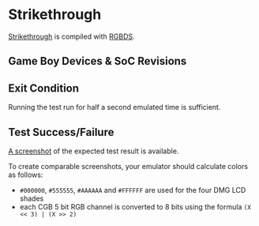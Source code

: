 # Strikethrough

[Strikethrough](https://github.com/Hacktix/strikethrough.gb) is compiled with
[RGBDS](https://github.com/gbdev/rgbds).

## Game Boy Devices & SoC Revisions

[//]: # (TODO strikethrough: devices & SoC revisions)

## Exit Condition

Running the test run for half a second emulated time is sufficient.

## Test Success/Failure

[A screenshot](https://github.com/c-sp/gameboy-test-roms/tree/master/src/strikethrough-expected)
of the expected test result is available.

To create comparable screenshots,
your emulator should calculate colors as follows:
- `#000000`, `#555555`, `#AAAAAA` and `#FFFFFF` are used for the four DMG LCD
  shades
- each CGB 5 bit RGB channel is converted to 8 bits using the formula
  `(X << 3) | (X >> 2)`

